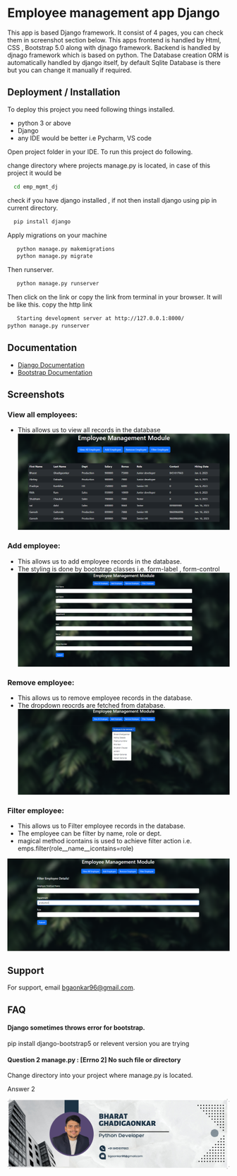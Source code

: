 
# Employee management app Django

This app is based Django framework. It consist of 4 pages, you can check them in screenshot section below.
This apps frontend is handled by Html, CSS , Bootstrap 5.0 along with djnago framework.
Backend is handled by djnago framework which is based on python. The Database creation ORM is automatically handled by django itself, by default Sqlite Database is there but you can change it manually if required.
## Deployment / Installation

To deploy this project you need following things installed.
- python 3 or above
- Django
- any IDE would be better i.e Pycharm, VS code


Open project folder in your IDE. To run this project do following.

change directory where projects manage.py is located, in case  of this project it would be 
```bash
  cd emp_mgmt_dj
```


check if you have django installed , if not then install django using pip in current directory. 
```bash
  pip install django
```

Apply migrations on your machine
```bash
   python manage.py makemigrations
   python manage.py migrate

```

Then runserver.
```bash
   python manage.py runserver

```

Then click on the link or copy the link from terminal in your browser.
It will be like this. copy the http link

```bash
   Starting development server at http://127.0.0.1:8000/
python manage.py runserver

```

## Documentation

- [Django Documentation](https://docs.djangoproject.com/en/4.1/)
- [Bootstrap Documentation](https://getbootstrap.com/docs/5.3/getting-started/introduction/)

## Screenshots
### View all employees:
- This allows us to view all records in the database
![View All Empployee](https://github.com/bharat-ghadi/Django_emp_mgmt/blob/main/screenshots/view_all_emp.PNG)
### Add employee:
- This allows us to add employee records in the database.
- The styling is done by bootstrap classes i.e. form-label , form-control
![Add Empployee](https://github.com/bharat-ghadi/Django_emp_mgmt/blob/main/screenshots/add_emp.PNG)
### Remove employee:
- This allows us to remove employee records in the database.
- The dropdown reocrds are fetched from database.
![Remove Empployee](https://github.com/bharat-ghadi/Django_emp_mgmt/blob/main/screenshots/remove_emp.PNG)
### Filter employee:
- This allows us to Filter employee records in the database.
- The employee can be filter by name, role or dept.
- magical method icontains is  used to achieve filter action i.e. emps.filter(role__name__icontains=role)

![Filter Empployee](https://github.com/bharat-ghadi/Django_emp_mgmt/blob/main/screenshots/filter_emp.PNG)

## Support

For support, email bgaonkar96@gmail.com.


## FAQ

#### Django sometimes throws error for bootstrap.

pip install django-bootstrap5
or relevent version you are trying

#### Question 2 manage.py : [Errno 2] No such file or directory
Change directory into your project where manage.py is located.

Answer 2


![Logo](https://github.com/bharat-ghadi/bharat-ghadi/blob/main/Beige%20Minimalist%20Profile%20LinkedIn%20Banner%20(1)_page-0001.jpg)
